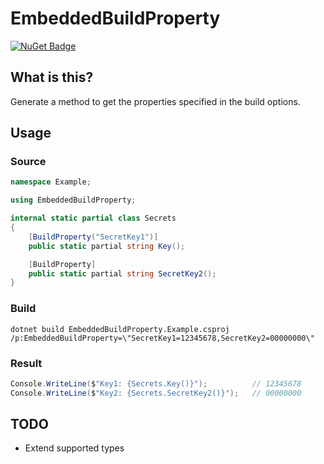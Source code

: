 # EmbeddedBuildProperty

[![NuGet Badge](https://buildstats.info/nuget/AmazonLambdaExtension)](https://www.nuget.org/packages/EmbeddedBuildProperty/)

## What is this?

Generate a method to get the properties specified in the build options.

## Usage

### Source

```cs
namespace Example;

using EmbeddedBuildProperty;

internal static partial class Secrets
{
    [BuildProperty("SecretKey1")]
    public static partial string Key();

    [BuildProperty]
    public static partial string SecretKey2();
}
```

### Build

```
dotnet build EmbeddedBuildProperty.Example.csproj /p:EmbeddedBuildProperty=\"SecretKey1=12345678,SecretKey2=00000000\"
```

### Result

```cs
Console.WriteLine($"Key1: {Secrets.Key()}");          // 12345678
Console.WriteLine($"Key2: {Secrets.SecretKey2()}");   // 00000000
```


## TODO

* Extend supported types
